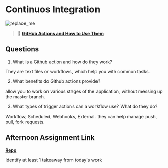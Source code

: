 # Continuos Integration

![replace_me](https://codeworks.blob.core.windows.net/public/assets/img/illustrations/placeholder.svg)

> **📖 [GitHub Actions and How to Use Them](https://codeworksacademy.com/fs-student-guide/resources/wk8-9/05-Github-Actions)**

## Questions

1. What is a Github action and how do they work?

They are text files or workflows, which help you with common tasks.

2. What benefits do Github actions provide?

allow you to work on various stages of the application, without messing up the master branch.

3. What types of trigger actions can a workflow use? What do they do?

Workflow, Scheduled, Webhooks, External. they can help manage push, pull, fork requests.

## Afternoon Assignment Link

**[Repo](https://github.com/zachrasmussen/Quickflix)**

Identify at least 1 takeaway from today's work
